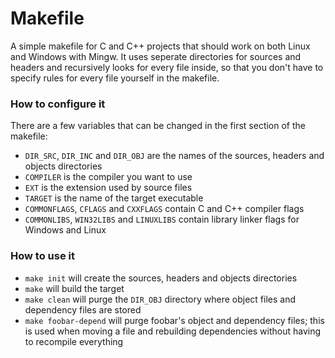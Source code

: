 # Makefile
A simple makefile for C and C++ projects that should work on both Linux and Windows with Mingw.
It uses seperate directories for sources and headers and recursively looks for every file inside, so that you don't have to specify rules for every file yourself in the makefile.

### How to configure it

There are a few variables that can be changed in the first section of the makefile:
- `DIR_SRC`, `DIR_INC` and `DIR_OBJ` are the names of the sources, headers and objects directories
- `COMPILER` is the compiler you want to use
- `EXT` is the extension used by source files
- `TARGET` is the name of the target executable
- `COMMONFLAGS`, `CFLAGS` and `CXXFLAGS` contain C and C++ compiler flags
- `COMMONLIBS`, `WIN32LIBS` and `LINUXLIBS` contain library linker flags for Windows and Linux

### How to use it

- `make init` will create the sources, headers and objects directories
- `make` will build the target
- `make clean` will purge the `DIR_OBJ` directory where object files and dependency files are stored
- `make foobar-depend` will purge foobar's object and dependency files;
this is used when moving a file and rebuilding dependencies without having to recompile everything
